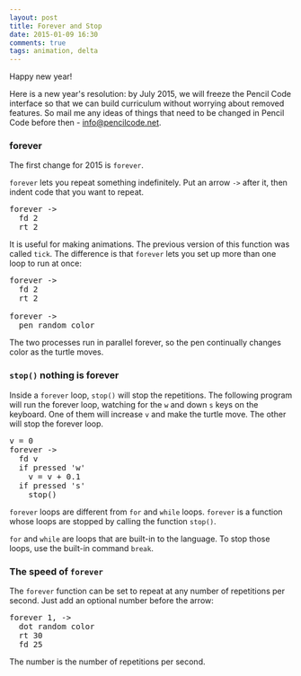 ```yaml
---
layout: post
title: Forever and Stop
date: 2015-01-09 16:30
comments: true
tags: animation, delta
---
```


Happy new year!

Here is a new year's resolution: by July 2015, we will freeze
the Pencil Code interface so that we can build curriculum
without worrying about removed features.  So mail me any
ideas of things that need to be changed in Pencil Code
before then - info@pencilcode.net.

### forever

The first change for 2015 is `forever`.

`forever` lets you repeat something indefinitely.  Put an
arrow `->` after it, then indent code that you want to
repeat.

<pre class="examp">
forever -&gt; &nbsp;
  fd 2
  rt 2
</pre>

<script type="demo">
setup ->
  stop()
  move -50, -25
demo (fin) ->
  forever ->
    fd 3
    rt 2
    if fin and not turtle.touches window
      fin()
      fin = null
</script>

It is useful for making animations.  The previous version
of this function was called `tick`.  The difference is
that `forever` lets you set up more than one loop to
run at once:

<pre class="examp">
forever -&gt;
  fd 2
  rt 2

forever -&gt;
  pen random color
</pre>

<script type="demo">
setup ->
  stop()
  move -50, -25
demo (fin) ->
  forever ->
    fd 3
    rt 2
  forever ->
    pen random color
    if fin and not turtle.touches window
      fin()
      fin = null
</script>

The two processes run in parallel forever, so the
pen continually changes color as the turtle moves.

### `stop()` nothing is forever

Inside a `forever` loop, `stop()` will stop the repetitions.
The following program will run the forever loop, watching for
the `w` and down `s` keys on the keyboard.  One of them will
increase `v` and make the turtle move.  The other will stop
the forever loop.

<pre class="examp">
v = 0
forever -&gt;
  fd v
  if pressed 'w'
    v = v + 0.1
  if pressed 's'
    stop()
</pre>

<script type="demo" width=99 height=199>
setup ->
  stop()
  bk 75
demo (fin) ->
  v = 0
  forever ->
    fd v
    if pressed 'w'
      v = v + 0.1
    if pressed 's'
      stop()
      fin()
</script>

`forever` loops are different from `for` and `while` loops.
`forever` is a function whose loops are stopped by
calling the function `stop()`.

`for` and `while` are loops that are built-in to the language.  To
stop those loops, use the built-in command `break`.

### The speed of `forever`

The `forever` function can be set to repeat at any number of
repetitions per second.  Just add an optional number before
the arrow:

<pre class="examp">
forever 1, -&gt;
  dot random color
  rt 30
  fd 25
</pre>

<script type="demo">
setup ->
  stop()
  move -50, 25
demo (fin) ->
  setTimeout(fin, 9000)
  forever 1, ->
    dot random color
    rt 30
    fd 25
</script>

The number is the number of repetitions per second.
